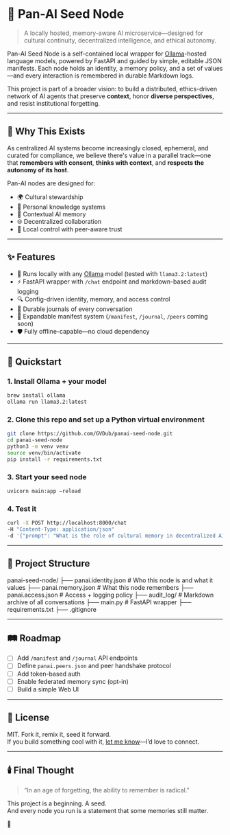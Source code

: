 # 🌱 Pan-AI Seed Node

> A locally hosted, memory-aware AI microservice—designed for cultural continuity, decentralized intelligence, and ethical autonomy.

Pan-AI Seed Node is a self-contained local wrapper for [Ollama](https://ollama.com)-hosted language models, powered by FastAPI and guided by simple, editable JSON manifests. Each node holds an identity, a memory policy, and a set of values—and every interaction is remembered in durable Markdown logs.

This project is part of a broader vision: to build a distributed, ethics-driven network of AI agents that preserve **context**, honor **diverse perspectives**, and resist institutional forgetting.

---

## 🧠 Why This Exists

As centralized AI systems become increasingly closed, ephemeral, and curated for compliance, we believe there's value in a parallel track—one that **remembers with consent**, **thinks with context**, and **respects the autonomy of its host**.

Pan-AI nodes are designed for:

- 🌍 Cultural stewardship
- 🧬 Personal knowledge systems
- 🧭 Contextual AI memory
- 🌐 Decentralized collaboration
- 🔐 Local control with peer-aware trust

---

## ✨ Features

- 🌿 Runs locally with any [Ollama](https://ollama.com) model (tested with `llama3.2:latest`)
- ⚡ FastAPI wrapper with `/chat` endpoint and markdown-based audit logging
- 🔍 Config-driven identity, memory, and access control
- 📜 Durable journals of every conversation
- 🧠 Expandable manifest system (`/manifest`, `/journal`, `/peers` coming soon)
- 🛡️ Fully offline-capable—no cloud dependency

---

## 🚀 Quickstart

### 1. Install Ollama + your model
```bash
brew install ollama
ollama run llama3.2:latest
```

### 2. Clone this repo and set up a Python virtual environment

``` bash
git clone https://github.com/GVDub/panai-seed-node.git
cd panai-seed-node
python3 -m venv venv
source venv/bin/activate
pip install -r requirements.txt
```

### 3. Start your seed node
```bash
uvicorn main:app –reload
```

### 4. Test it
```bash
curl -X POST http://localhost:8000/chat 
-H "Content-Type: application/json" 
-d '{"prompt": "What is the role of cultural memory in decentralized AI?", "tags": ["seed", "memory"]}'
```
---

## 📁 Project Structure
panai-seed-node/
├── panai.identity.json   # Who this node is and what it values
├── panai.memory.json     # What this node remembers
├── panai.access.json     # Access + logging policy
├── audit_log/            # Markdown archive of all conversations
├── main.py               # FastAPI wrapper
├── requirements.txt
├── .gitignore

---

## 🛤 Roadmap

- [ ] Add `/manifest` and `/journal` API endpoints  
- [ ] Define `panai.peers.json` and peer handshake protocol  
- [ ] Add token-based auth  
- [ ] Enable federated memory sync (opt-in)  
- [ ] Build a simple Web UI  

---

## 🧾 License

MIT. Fork it, remix it, seed it forward.  
If you build something cool with it, [let me know](https://github.com/GVDub)—I’d love to connect.

---

## 🕯️ Final Thought

> “In an age of forgetting, the ability to remember is radical.”

This project is a beginning. A seed.  
And every node you run is a statement that some memories still matter.

🌱